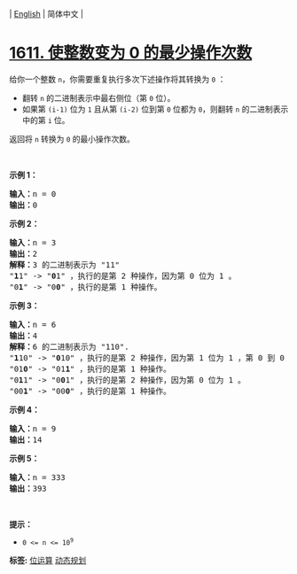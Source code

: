 | [English](README_EN.md) | 简体中文 |

# [1611. 使整数变为 0 的最少操作次数](https://leetcode-cn.com/problems/minimum-one-bit-operations-to-make-integers-zero)
<p>给你一个整数 <code>n</code>，你需要重复执行多次下述操作将其转换为 <code>0</code> ：</p>

<ul>
	<li>翻转 <code>n</code> 的二进制表示中最右侧位（第 <code>0</code> 位）。</li>
	<li>如果第 <code>(i-1)</code> 位为 <code>1</code> 且从第 <code>(i-2)</code> 位到第 <code>0</code> 位都为 <code>0</code>，则翻转 <code>n</code> 的二进制表示中的第 <code>i</code> 位。</li>
</ul>

<p>返回将 <code>n</code> 转换为 <code>0</code> 的最小操作次数。</p>

<p> </p>

<p><strong>示例 1：</strong></p>

<pre>
<strong>输入：</strong>n = 0
<strong>输出：</strong>0
</pre>

<p><strong>示例 2：</strong></p>

<pre>
<strong>输入：</strong>n = 3
<strong>输出：</strong>2
<strong>解释：</strong>3 的二进制表示为 "11"
"<strong>1</strong>1" -> "<strong>0</strong>1" ，执行的是第 2 种操作，因为第 0 位为 1 。
"0<strong>1</strong>" -> "0<strong>0</strong>" ，执行的是第 1 种操作。
</pre>

<p><strong>示例 3：</strong></p>

<pre>
<strong>输入：</strong>n = 6
<strong>输出：</strong>4
<strong>解释：</strong>6 的二进制表示为 "110".
"<strong>1</strong>10" -> "<strong>0</strong>10" ，执行的是第 2 种操作，因为第 1 位为 1 ，第 0 到 0 位为 0 。
"01<strong>0</strong>" -> "01<strong>1</strong>" ，执行的是第 1 种操作。
"0<strong>1</strong>1" -> "0<strong>0</strong>1" ，执行的是第 2 种操作，因为第 0 位为 1 。
"00<strong>1</strong>" -> "00<strong>0</strong>" ，执行的是第 1 种操作。
</pre>

<p><strong>示例 4：</strong></p>

<pre>
<strong>输入：</strong>n = 9
<strong>输出：</strong>14
</pre>

<p><strong>示例 5：</strong></p>

<pre>
<strong>输入：</strong>n = 333
<strong>输出：</strong>393
</pre>

<p> </p>

<p><strong>提示：</strong></p>

<ul>
	<li><code>0 <= n <= 10<sup>9</sup></code></li>
</ul>

**标签:**  [位运算](https://leetcode-cn.com/tag/bit-manipulation) [动态规划](https://leetcode-cn.com/tag/dynamic-programming) 